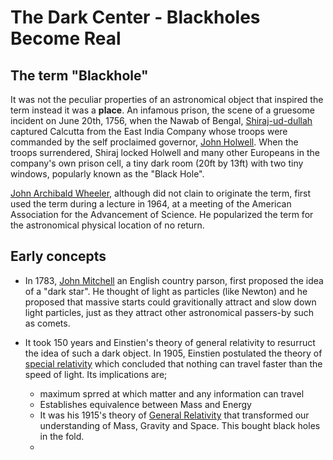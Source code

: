 # The Dark Center - Blackholes Become Real

## The term "Blackhole"

It was not the peculiar properties of an astronomical object that inspired the term instead it was a **place**. An infamous prison, the scene of a gruesome incident
on June 20th, 1756, when the Nawab of Bengal, [Shiraj-ud-dullah](https://en.wikipedia.org/wiki/Siraj_ud-Daulah) captured Calcutta from the East India Company whose troops were commanded by the self proclaimed governor,
[John Holwell](https://en.wikipedia.org/wiki/John_Zephaniah_Holwell). When the troops surrendered, Shiraj locked Holwell and many other Europeans in the company's own prison cell, a tiny dark room (20ft by 13ft) with two 
tiny windows, popularly known as the "Black Hole".

[John Archibald Wheeler](https://en.wikipedia.org/wiki/John_Archibald_Wheeler), although did not clain to originate the term, first used the term during a lecture in 1964, at a meeting of the American Association for the Advancement of Science. He popularized the term for the astronomical physical location of no return.

## Early concepts

- In 1783, [John Mitchell](https://en.wikipedia.org/wiki/John_Michell) an English country parson, first proposed the idea of a "dark star". He thought of light as particles (like Newton) and he proposed that massive starts could gravitionally attract and slow  down light particles, just as they attract other astronomical passers-by such as comets.

- It took 150 years and Einstien's theory of general relativity to resurruct the idea of such a dark object. In 1905, Einstien postulated the theory of [special relativity](https://en.wikipedia.org/wiki/Special_relativity) which concluded that nothing can travel faster than the speed of light. Its implications are;

  - maximum sprred at which matter and any information can travel
  - Establishes equivalence between Mass and Energy
  - It was his 1915's theory of [General Relativity](https://en.wikipedia.org/wiki/General_relativity) that transformed our understanding of Mass, Gravity and Space. This bought black holes in the fold.
  - 
